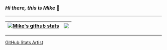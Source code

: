 ### _Hi there, this is Mike_ 👋
___
| <a href="https://github.com/mecarvaj"><img align="center" src="https://github-readme-stats.vercel.app/api?username=mecarvaj&show_icons=true&theme=algolia&hide_border=true" alt="Mike's github stats" /></a> | <a href="https://github.com/mecarvaj"><img align="center" src="https://github-readme-stats.vercel.app/api/top-langs/?username=mecarvaj&layout=compact&theme=algolia&hide_border=true" /></a> |
| ------------- | ------------- |

___
[GitHub Stats Artist](https://github.com/anuraghazra)
